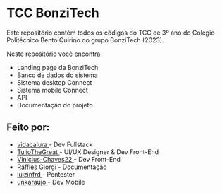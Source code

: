 # TCC BonziTech

Este repositório contém todos os códigos do TCC de 3º ano do Colégio Politécnico
Bento Quirino do grupo BonziTech (2023). 

Neste repositório você encontra:
* Landing page da BonziTech
* Banco de dados do sistema
* Sistema desktop Connect
* Sistema mobile Connect
* API
* Documentação do projeto


## Feito por:

* <a href="https://github.com/vidacalura"> vidacalura </a> - Dev Fullstack
* <a href="https://github.com/TulioTheGreat"> TulioTheGreat </a> - UI/UX Designer & Dev Front-End
* <a href="https://github.com/Vinicius-Chaves22"> Vinicius-Chaves22 </a> - Dev Front-End
* <a href="https://github.com/rafaelnator"> Raffles Giorgi </a> - Documentação
* <a href="https://github.com/luizinfrd"> luizinfrd </a> - Pentester
* <a href="https://github.com/unknowuser6969"> unkaraujo </a> - Dev Mobile 
